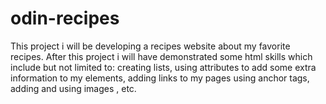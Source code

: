 # odin-recipes
This project i will be developing a recipes website about my favorite recipes.
After this project i will have demonstrated some html skills which include  but not limited to: creating lists, using attributes to add some extra information to my elements, adding links to my pages using anchor tags, adding and using images , etc.